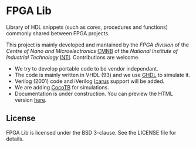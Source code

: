 # FPGA Lib

Library of HDL snippets (such as cores, procedures and functions) commonly shared between FPGA projects.

This project is mainly developed and mantained by the *FPGA division* of the
*Centre of Nano and Microelectronics* [CMNB](http://www.inti.gob.ar/microynanoelectronica/)
of the *National Institute of Industrial Technology* [INTI](http://www.inti.gob.ar/).
Contributions are welcome.

* We try to develop portable code to be vendor independant.
* The code is mainly written in VHDL (93) and we use [GHDL](http://ghdl.free.fr/) to simulate it.
* Verilog (2001) code and iVerilog [Icarus](http://iverilog.icarus.com/) support will be added.
* We are adding [CocoTB](https://github.com/potentialventures/cocotb) for simulations.
* Documentation is under construction.
  You can preview the HTML version [here](http://htmlpreview.github.io/?https://github.com/INTI-CMNB-FPGA/fpga_lib/blob/master/doc/html/index.html).

## License

FPGA Lib is licensed under the BSD 3-clause. See the LICENSE file for details.
